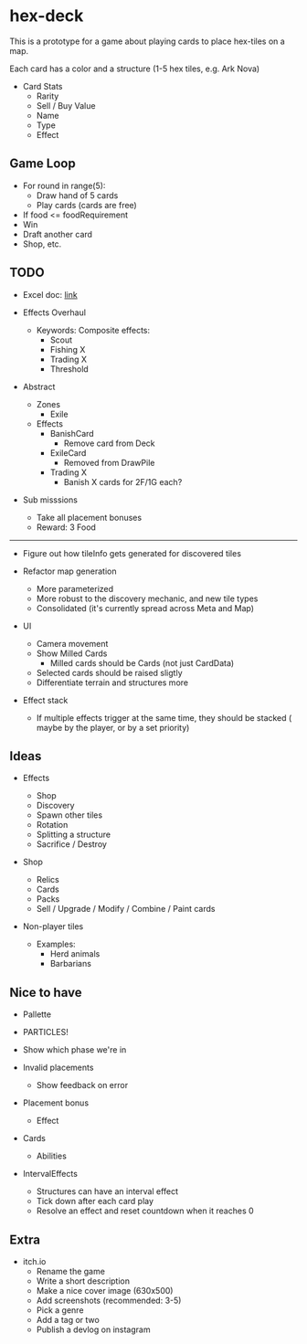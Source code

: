 # hex-deck

This is a prototype for a game about playing cards to place hex-tiles on a map.

Each card has a color and a structure (1-5 hex tiles, e.g. Ark Nova)

- Card Stats
  - Rarity
  - Sell / Buy Value
  - Name
  - Type
  - Effect

## Game Loop

- For round in range(5):
  - Draw hand of 5 cards
  - Play cards (cards are free)
- If food <= foodRequirement
- Win
- Draft another card
- Shop, etc.

## TODO

- Excel doc: [link](https://docs.google.com/spreadsheets/d/1TMEV-sFI3mOZJgG8Z5mYMCvU5P2x5S5duTnkkBkJ5sk/edit#gid=0)

- Effects Overhaul
  - Keywords: Composite effects:
    - Scout
    - Fishing X
    - Trading X
    - Threshold
- Abstract
  - Zones
    - Exile
  - Effects
    - BanishCard
      - Remove card from Deck
    - ExileCard
      - Removed from DrawPile
    - Trading X
      - Banish X cards for 2F/1G each?

- Sub misssions
  - Take all placement bonuses
  - Reward: 3 Food

---

- Figure out how tileInfo gets generated for discovered tiles

- Refactor map generation
  - More parameterized
  - More robust to the discovery mechanic, and new tile types
  - Consolidated (it's currently spread across Meta and Map)

- UI
  - Camera movement
  - Show Milled Cards
    - Milled cards should be Cards (not just CardData)
  - Selected cards should be raised sligtly
  - Differentiate terrain and structures more

- Effect stack
  - If multiple effects trigger at the same time, they should be stacked ( maybe by the player, or by a set priority)

## Ideas

- Effects
  - Shop
  - Discovery
  - Spawn other tiles
  - Rotation
  - Splitting a structure
  - Sacrifice / Destroy

- Shop
  - Relics
  - Cards
  - Packs
  - Sell / Upgrade / Modify / Combine / Paint cards

- Non-player tiles  
  - Examples:
    - Herd animals
    - Barbarians

## Nice to have

- Pallette
- PARTICLES!
- Show which phase we're in
- Invalid placements
  - Show feedback on error
- Placement bonus
  - Effect
- Cards
  - Abilities

- IntervalEffects
  - Structures can have an interval effect
  - Tick down after each card play
  - Resolve an effect and reset countdown when it reaches 0

## Extra

- itch.io
  - Rename the game
  - Write a short description
  - Make a nice cover image (630x500)
  - Add screenshots (recommended: 3-5)
  - Pick a genre
  - Add a tag or two
  - Publish a devlog on instagram
